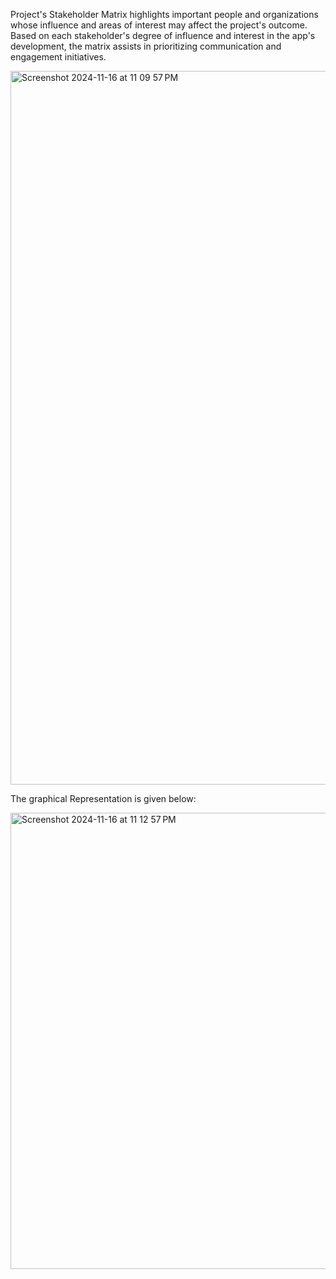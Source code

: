 Project's Stakeholder Matrix highlights important people and organizations whose influence and areas of interest may 
affect the project's outcome. Based on each stakeholder's degree of influence and interest in the app's development, 
the matrix assists in prioritizing communication and engagement initiatives.

<img width="1142" alt="Screenshot 2024-11-16 at 11 09 57 PM" src="https://github.com/user-attachments/assets/9af257ca-e3d1-44ad-b663-d19cb657c564">


The graphical Representation is given below: 


<img width="730" alt="Screenshot 2024-11-16 at 11 12 57 PM" src="https://github.com/user-attachments/assets/4570d7e3-1e1e-4c60-9465-6cbf6025685d">
